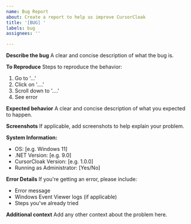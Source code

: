 ```yaml
---
name: Bug Report
about: Create a report to help us improve CursorCloak
title: '[BUG] '
labels: bug
assignees: ''

---
```


**Describe the bug**
A clear and concise description of what the bug is.

**To Reproduce**
Steps to reproduce the behavior:
1. Go to '...'
2. Click on '....'
3. Scroll down to '....'
4. See error

**Expected behavior**
A clear and concise description of what you expected to happen.

**Screenshots**
If applicable, add screenshots to help explain your problem.

**System Information:**
 - OS: [e.g. Windows 11]
 - .NET Version: [e.g. 9.0]
 - CursorCloak Version: [e.g. 1.0.0]
 - Running as Administrator: [Yes/No]

**Error Details**
If you're getting an error, please include:
- Error message
- Windows Event Viewer logs (if applicable)
- Steps you've already tried

**Additional context**
Add any other context about the problem here.
